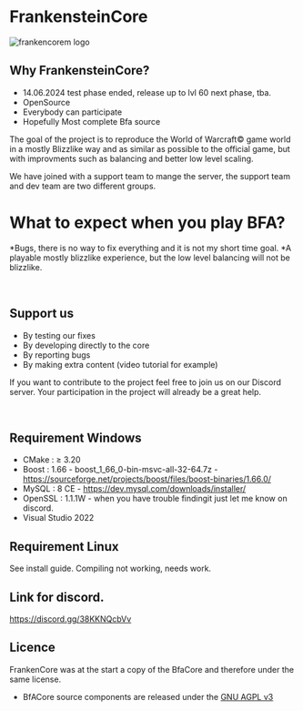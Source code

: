 # FrankensteinCore 

![frankencorem logo](https://github.com/11011010/BFA-Frankenstein-Core/assets/69040574/18f377f8-f910-4486-8d6b-d6e0fd8b4631)


## Why FrankensteinCore?
* 14.06.2024 test phase ended, release up to lvl 60 next phase, tba.
* OpenSource
* Everybody can participate
* Hopefully Most complete Bfa source

The goal of the project is to reproduce the World of Warcraft© game world in a mostly Blizzlike way and as similar as possible to the official game,
but with improvments such as balancing and better low level scaling.

We have joined with a support team to mange the server, the support team and dev team are two different groups.
# What to expect when you play BFA?
*Bugs, there is no way to fix everything and it is not my short time goal. 
*A playable mostly blizzlike experience, but the low level balancing will not be blizzlike.

<br>

## Support us

* By testing our fixes 
* By developing directly to the core
* By reporting bugs 
* By making extra content (video tutorial for example)

If you want to contribute to the project feel free to join us on our Discord server. Your participation in the project will already be a great help. 

<br>

## Requirement Windows 
* CMake : ≥ 3.20
* Boost : 1.66   - boost_1_66_0-bin-msvc-all-32-64.7z  - https://sourceforge.net/projects/boost/files/boost-binaries/1.66.0/
* MySQL :  8 CE  - https://dev.mysql.com/downloads/installer/
* OpenSSL : 1.1.1W - when you have trouble findingit just let me know on discord.
* Visual Studio 2022

## Requirement Linux
See install guide. Compiling not working, needs work.
<br>

## Link for discord.

https://discord.gg/38KKNQcbVv

## Licence 
FrankenCore was at the start a copy of the BfaCore and therefore under the same license.
* BfACore source components are released under the [GNU AGPL v3](https://github.com/Boralus-Project/BfaCore-Reforged/blob/main/LICENSE)
<br>
<br>


